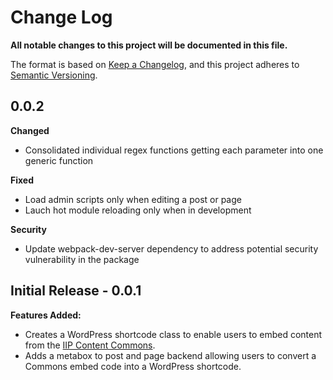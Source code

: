 # Change Log
**All notable changes to this project will be documented in this file.**

The format is based on [Keep a Changelog](https://keepachangelog.com/en/1.0.0/),
and this project adheres to [Semantic Versioning](https://semver.org/spec/v2.0.0.html).

## 0.0.2

**Changed**

  - Consolidated individual regex functions getting each parameter into one generic function

**Fixed**

  - Load admin scripts only when editing a post or page
  - Lauch hot module reloading only when in development

**Security**

  - Update webpack-dev-server dependency to address potential security vulnerability in the package

## Initial Release - 0.0.1

**Features Added:**

  - Creates a WordPress shortcode class to enable users to embed content from the [IIP Content Commons](https://commons.america.gov/).
  - Adds a metabox to post and page backend allowing users to convert a Commons embed code into a WordPress shortcode.